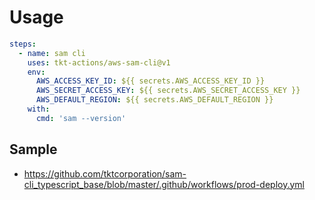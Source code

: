 # Usage

```yml
steps:
  - name: sam cli
    uses: tkt-actions/aws-sam-cli@v1
    env:
      AWS_ACCESS_KEY_ID: ${{ secrets.AWS_ACCESS_KEY_ID }}
      AWS_SECRET_ACCESS_KEY: ${{ secrets.AWS_SECRET_ACCESS_KEY }}
      AWS_DEFAULT_REGION: ${{ secrets.AWS_DEFAULT_REGION }}
    with:
      cmd: 'sam --version'
```

## Sample

- https://github.com/tktcorporation/sam-cli_typescript_base/blob/master/.github/workflows/prod-deploy.yml
